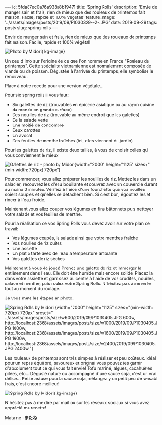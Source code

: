 \-\-- id: 5fda87ec0a76a938a8b19471 title: \'Spring Rolls\' description:
\'Envie de manger sain et frais, rien de mieux que des rouleaux de
printemps fait maison. Facile, rapide et 100% végétal!\' feature_image:
\'../assets/images/posts/2019/09/P1030329\--2-.JPG\' date: 2019-09-29
tags: posts slug: spring-rolls \-\--

Envie de manger sain et frais, rien de mieux que des rouleaux de
printemps fait maison. Facile, rapide et 100% végétal!

![Photo by Midori](../images/posts/2019/09/Ingredients.JPG){.kg-image}

Un peu d\'info sur l\'origine de ce que l\'on nomme en France \"Rouleau
de printemps\". Cette spécialité vietnamienne est normalement composée
de viande ou de poisson. Dégustée à l\'arrivée du printemps, elle
symbolise le renouveau.

Place à notre recette pour une version végétale\...

Pour six spring rolls il vous faut:

-   Six galettes de riz (trouvables en épicerie asiatique ou au rayon
    cuisine du monde en grande surface)
-   Des nouilles de riz (trouvable au même endroit que les galettes)
-   De la salade verte
-   Une moitié de concombre
-   Deux carottes
-   Un avocat
-   Des feuilles de menthe fraîches (ici, elles viennent du jardin)

Pour les galettes de riz, il existe deux tailles, à vous de choisir
celles qui vous conviennent le mieux.

![Galettes de riz - photo by
Midori](../assets/images/posts/2019/09/Grandes-galettes-de-riz-1.JPG){width="2000"
height="1125" sizes="(min-width: 720px) 720px"}

Pour commencer, vous allez préparer les nouilles de riz. Mettez les dans
un saladier, recouvrez les d\'eau bouillante et couvrez avec un
couvercle durant au moins 3 minutes. Vérifiez à l\'aide d\'une
fourchette que vos nouilles soient souples et qu\'elles se détachent
bien. Si c\'est bon, égouttez les et rincer à l\'eau froide.

Maintenant vous allez couper vos légumes en fins bâtonnets puis nettoyer
votre salade et vos feuilles de menthe.

Pour la réalisation de vos Spring Rolls vous devez avoir sur votre plan
de travail:

-   Vos légumes coupés, la salade ainsi que votre menthes fraîche
-   Vos nouilles de riz cuites
-   Une assiette
-   Un plat à tarte avec de l\'eau à température ambiante
-   Vos galettes de riz sèches

Maintenant à vous de jouer! Prenez une galette de riz et immerger la
entièrement dans l\'eau. Elle doit être humide mais encore solide.
Placez la dans votre assiette et garnissez au centre à l\'aide de vos
crudités, nouilles, salade et menthe, puis roulez votre Spring Rolls.
N\'hésitez pas à serrer le tout au moment du roulage.

Je vous mets les étapes en photo.

![Spring Rolls by
Midori ](../assets/images/posts/2019/09/P1030405.JPG){width="2000"
height="1125" sizes="(min-width: 720px) 720px" srcset="
            ../assets/images/posts/size/w600/2019/09/P1030405.JPG                      600w,
            http://localhost:2368/assets/images/posts/size/w1000/2019/09/P1030405.JPG 1000w,
            http://localhost:2368/assets/images/posts/size/w1600/2019/09/P1030405.JPG 1600w,
            http://localhost:2368/assets/images/posts/size/w2400/2019/09/P1030405.JPG 2400w
          "}

Les rouleaux de printemps sont très simples à réaliser et peu coûteux.
Idéal pour un repas équilibré, savoureux et original vous pouvez les
garnir d\'absolument tout ce qui vous fait envie! Tofu mariné, algues,
cacahuètes pilées, etc\... Dégusté nature ou accompagné d\'une sauce
soja, c\'est un vrai délice\... Petite astuce pour la sauce soja,
mélangez y un petit peu de wasabi frais, c\'est encore meilleur!

![Spring Rolls by
Midori](../assets/images/posts/2019/09/P1030438.JPG){.kg-image}

N\'hésitez pas à me dire par mail ou sur les réseaux sociaux si vous
avez apprécié ma recette!

Mata ne -************またね************
